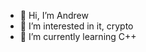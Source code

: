 - 👋 Hi, I’m Andrew
- 👀 I’m interested in it, crypto
- 🌱 I’m currently learning C++

<!---
AndymNa/AndymNa is a ✨ special ✨ repository because its `README.md` (this file) appears on your GitHub profile.
You can click the Preview link to take a look at your changes.
--->

